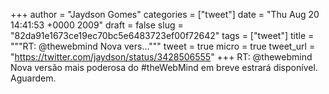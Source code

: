 
+++
author = "Jaydson Gomes"
categories = ["tweet"]
date = "Thu Aug 20 14:41:53 +0000 2009"
draft = false
slug = "82da91e1673ce19ec70bc5e6483723ef00f72642"
tags = ["tweet"]
title = """RT: @thewebmind Nova vers..."""
tweet = true
micro = true
tweet_url = "https://twitter.com/jaydson/status/3428506555"
+++
RT: @thewebmind Nova versão mais poderosa do #theWebMind em breve estrará disponível. Aguardem.
